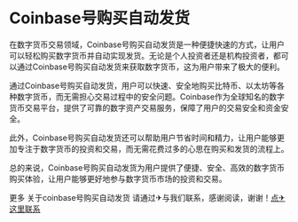 # Coinbase号购买自动发货

在数字货币交易领域，Coinbase号购买自动发货是一种便捷快速的方式，让用户可以轻松购买数字货币并自动实现发货。无论是个人投资者还是机构投资者，都可以通过Coinbase号购买自动发货来获取数字货币，这为用户带来了极大的便利。

通过Coinbase号购买自动发货，用户可以快速、安全地购买比特币、以太坊等各种数字货币，而无需担心交易过程中的安全问题。Coinbase作为全球知名的数字货币交易平台，提供了可靠的数字资产交易服务，保障了用户的交易安全和资金安全。

此外，Coinbase号购买自动发货还可以帮助用户节省时间和精力，让用户能够更加专注于数字货币的投资和交易，而无需花费过多的心思在购买和发货的流程上。

总的来说，Coinbase号购买自动发货为用户提供了便捷、安全、高效的数字货币购买体验，让用户能够更好地参与数字货币市场的投资和交易。

更多 关于coinbase号购买自动发货 请通过✈与我们联系，感谢阅读，谢谢！[点✈这里联系](https://1.k02.cc)